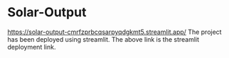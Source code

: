 # Solar-Output
https://solar-output-cmrfzprbcqsarpyqdgkmt5.streamlit.app/
The project has been deployed using streamlit. The above link is the streamlit deployment link.
